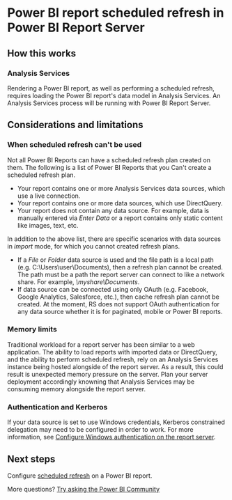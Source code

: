 <properties
   pageTitle="Power BI report scheduled refresh in Power BI Report Server"
   description="Power BI reports can connect to different data sources. Depending on how data is used, different data sources are available."
   services="powerbi"
   documentationCenter=""
   authors="guyinacube"
   manager="erikre"
   backup=""
   editor=""
   tags=""
   qualityFocus="no"
   qualityDate=""/>
<tags
   ms.service="powerbi"
   ms.devlang="NA"
   ms.topic="article"
   ms.tgt_pltfrm="NA"
   ms.workload="powerbi"
   ms.date="10/25/2017"
   ms.author="asaxton"/>

# Power BI report scheduled refresh in Power BI Report Server

## How this works

### Analysis Services

Rendering a Power BI report, as well as performing a scheduled refresh, requires loading the Power BI report's data model in Analysis Services. An Analysis Services process will be running with Power BI Report Server.

## Considerations and limitations

### When scheduled refresh can't be used

Not all Power BI Reports can have a scheduled refresh plan created on them. The following is a list of Power BI Reports that you Can't create a scheduled refresh plan.

* Your report contains one or more Analysis Services data sources, which use a live connection.
* Your report contains one or more data sources, which use DirectQuery.
* Your report does not contain any data source. For example, data is manually entered via *Enter Data* or a report contains only static content like images, text, etc.

In addition to the above list, there are specific scenarios with data sources in *import* mode, for which you cannot created refresh plans.

* If a *File* or *Folder* data source is used and the file path is a local path (e.g. C:\Users\user\Documents), then a refresh plan cannot be created. The path must be a path the report server can connect to like a network share. For example, *\\myshare\Documents*.
* If data source can be connected using only OAuth (e.g. Facebook, Google Analytics, Salesforce, etc.), then cache refresh plan cannot be created. At the moment, RS does not support OAuth authentication for any data source whether it is for paginated, mobile or Power BI reports.

### Memory limits

Traditional workload for a report server has been similar to a web application. The ability to load reports with imported data or DirectQuery, and the ability to perform scheduled refresh, rely on an Analysis Services instance being hosted alongside of the report server. As a result, this could result is unexpected memory pressure on the server. Plan your server deployment accordingly knowning that Analysis Services may be consuming memory alongside the report server.

### Authentication and Kerberos

If your data source is set to use Windows credentials, Kerberos constrained delegation may need to be configured in order to work. For more information, see [Configure Windows authentication on the report server](https://docs.microsoft.com/sql/reporting-services/security/configure-windows-authentication-on-the-report-server).

## Next steps

Configure [scheduled refresh](reportserver-configure-scheduled-refresh.md) on a Power BI report.

More questions? [Try asking the Power BI Community](https://community.powerbi.com/)